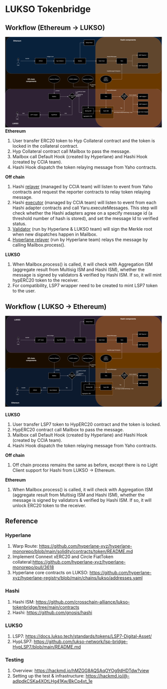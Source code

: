 # LUKSO Tokenbridge

## Workflow (Ethereum → LUKSO)

![LUKSO tokenbridge ETH->LUKSO](./static/img/ETH_LUKSO.png)
**Ethereum**

1. User transfer ERC20 token to Hyp Collateral contract and the token is locked in the collateral contract.
2. Hyp Collateral contract call Mailbox to pass the message.
3. Mailbox call Default Hook (created by Hyperlane) and Hashi Hook (created by CCIA team).
4. Hashi Hook dispatch the token relaying message from Yaho contracts.

**Off chain**

1. Hashi [relayer](https://github.com/gnosis/hashi/tree/feat/v0.2.0/packages/relayer) (managed by CCIA team) will listen to event from Yaho contracts and request the reporter contracts to relay token relaying message.
2. Hashi [executor](https://github.com/gnosis/hashi/tree/feat/v0.2.0/packages/executor) (managed by CCIA team) will listen to event from each Hashi adapter contracts and call Yaru.executeMessages. This step will check whether the Hashi adapters agree on a specify message id (a threshold number of hash is stored), and set the message Id to verified status.
3. [Validator](https://docs.hyperlane.xyz/docs/protocol/agents/validators) (run by Hyperlane & LUKSO team) will sign the Merkle root when new dispatches happen in Mailbox.
4. [Hyperlane relayer](https://docs.hyperlane.xyz/docs/protocol/agents/relayer) (run by Hyperlane team) relays the message by calling Mailbox.process().

**LUKSO**

1. When Mailbox.process() is called, it will check with Aggregation ISM (aggregate result from Multisig ISM and Hashi ISM), whether the message is signed by validators & verified by Hashi ISM. If so, it will mint hypERC20 token to the receiver.
2. For compatibility, LSP7 wrapper need to be created to mint LSP7 token to the user.

## Workflow ( LUKSO → Ethereum)

![LUKSO tokenbridge LUKSO->ETH](./static/img/LUKSO_ETH.png)

**LUKSO**

1. User transfer LSP7 token to HypERC20 contract and the token is locked.
2. HypERC20 contract call Mailbox to pass the message.
3. Mailbox call Default Hook (created by Hyperlane) and Hashi Hook (created by CCIA team).
4. Hashi Hook dispatch the token relaying message from Yaho contracts.

**Off chain**

1. Off chain process remains the same as before, except there is no Light Client support for Hashi from LUKSO → Ethereum.

**Ethereum**

1. When Mailbox.process() is called, it will check with Aggregation ISM (aggregate result from Multisig ISM and Hashi ISM), whether the message is signed by validators & verified by Hashi ISM. If so, it will unlock ERC20 token to the receiver.

## Reference

### Hyperlane

1. Warp Route: https://github.com/hyperlane-xyz/hyperlane-monorepo/blob/main/solidity/contracts/token/README.md
2. Implement Connext xERC20 and Circle FiatToken collateral:https://github.com/hyperlane-xyz/hyperlane-monorepo/pull/3618
3. Hyperlane core contracts on LUKSO: https://github.com/hyperlane-xyz/hyperlane-registry/blob/main/chains/lukso/addresses.yaml

### Hashi

1. Hashi ISM: https://github.com/crosschain-alliance/lukso-tokenbridge/tree/main/contracts
2. Hashi: https://github.com/gnosis/hashi

### LUKSO

1. LSP7: https://docs.lukso.tech/standards/tokens/LSP7-Digital-Asset/
2. HypLSP7: https://github.com/lukso-network/lsp-bridge-HypLSP7/blob/main/README.md

### Testing

1. Overview: https://hackmd.io/hMZGG8AQSAqOYOg9dHDTdw?view
2. Setting up the test & infrastructure: https://hackmd.io/@-adIpdkCSKa4XOtLHg41Kw/BkCp4xt_1e
